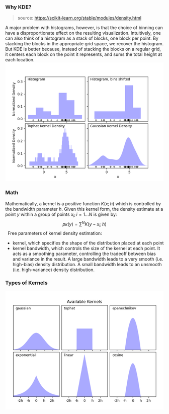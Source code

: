   ### Why KDE?

> source: https://scikit-learn.org/stable/modules/density.html

A major problem with histograms, however, is that the choice of binning can have a disproportionate effect on the resulting visualization.
Intuitively, one can also think of a histogram as a stack of blocks, one block per point. By stacking the blocks in the appropriate grid space, we recover the histogram. 
But KDE is better because, instead of stacking the blocks on a regular grid, it centers each block on the point it represents, and sums the total height at each location.
![](/assets/images/kernel-density-1.png)
### Math
Mathematically, a kernel is a positive function $K(x;h)$ which is controlled by the bandwidth parameter $h$. Given this kernel form, the density estimate at a point $y$ within a group of points $x_i; i=1 ...N$ is given by:
 $$
 p \kappa(y) = \sum^N K(y-x_i; h)
 $$
 
Free parameters of kernel density estimation:
- kernel, which specifies the shape of the distribution placed at each point
- kernel bandwidth, which controls the size of the kernel at each point. It acts as a smoothing parameter, controlling the tradeoff between bias and variance in the result. A large bandwidth leads to a very smooth (i.e. high-bias) density distribution. A small bandwidth leads to an unsmooth (i.e. high-variance) density distribution.

### Types of Kernels
![](/assets/images/kernel-density-2.png)